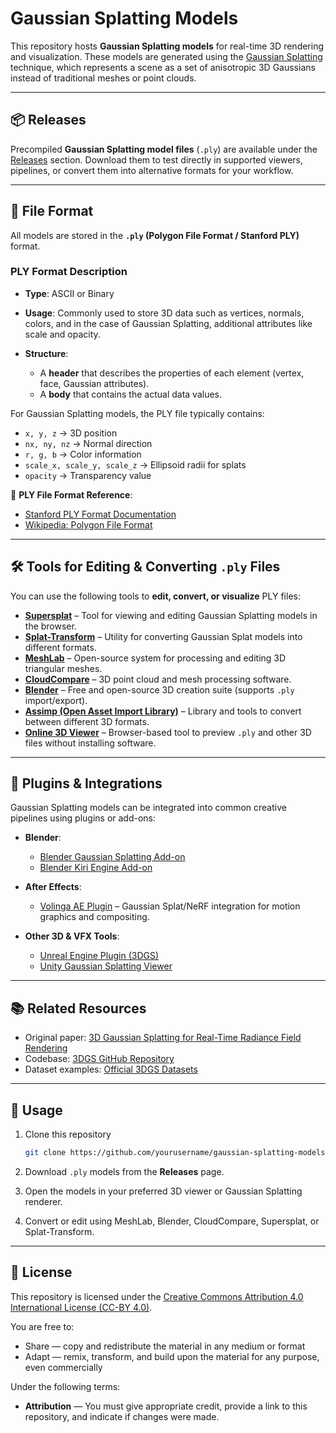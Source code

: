 # Gaussian Splatting Models

This repository hosts **Gaussian Splatting models** for real-time 3D rendering and visualization. These models are generated using the [Gaussian Splatting](https://repo-sam.inria.fr/fungraph/3d-gaussian-splatting/) technique, which represents a scene as a set of anisotropic 3D Gaussians instead of traditional meshes or point clouds.

---

## 📦 Releases

Precompiled **Gaussian Splatting model files** (`.ply`) are available under the [Releases](https://github.com/khyron/Gaussian-Splatting/releases) section.
Download them to test directly in supported viewers, pipelines, or convert them into alternative formats for your workflow.

---

## 📂 File Format

All models are stored in the **`.ply` (Polygon File Format / Stanford PLY)** format.

### PLY Format Description

* **Type**: ASCII or Binary
* **Usage**: Commonly used to store 3D data such as vertices, normals, colors, and in the case of Gaussian Splatting, additional attributes like scale and opacity.
* **Structure**:

  * A **header** that describes the properties of each element (vertex, face, Gaussian attributes).
  * A **body** that contains the actual data values.

For Gaussian Splatting models, the PLY file typically contains:

* `x, y, z` → 3D position
* `nx, ny, nz` → Normal direction
* `r, g, b` → Color information
* `scale_x, scale_y, scale_z` → Ellipsoid radii for splats
* `opacity` → Transparency value

📖 **PLY File Format Reference**:

* [Stanford PLY Format Documentation](http://paulbourke.net/dataformats/ply/)
* [Wikipedia: Polygon File Format](https://en.wikipedia.org/wiki/PLY_%28file_format%29)

---

## 🛠 Tools for Editing & Converting `.ply` Files

You can use the following tools to **edit, convert, or visualize** PLY files:

* **[Supersplat](https://github.com/antimatter15/supersplat)** – Tool for viewing and editing Gaussian Splatting models in the browser.
* **[Splat-Transform](https://github.com/playcanvas/splat-transform)** – Utility for converting Gaussian Splat models into different formats.
* **[MeshLab](https://www.meshlab.net/)** – Open-source system for processing and editing 3D triangular meshes.
* **[CloudCompare](https://www.danielgm.net/cc/)** – 3D point cloud and mesh processing software.
* **[Blender](https://www.blender.org/)** – Free and open-source 3D creation suite (supports `.ply` import/export).
* **[Assimp (Open Asset Import Library)](https://www.assimp.org/)** – Library and tools to convert between different 3D formats.
* **[Online 3D Viewer](https://3dviewer.net/)** – Browser-based tool to preview `.ply` and other 3D files without installing software.

---

## 🎨 Plugins & Integrations

Gaussian Splatting models can be integrated into common creative pipelines using plugins or add-ons:

* **Blender**:

  * [Blender Gaussian Splatting Add-on](https://github.com/graphdeco-inria/gaussian-splatting-blender)
  * [Blender Kiri Engine Add-on](https://github.com/Kiri-Innovation/3dgs-render-blender-addon)
* **After Effects**:

  * [Volinga AE Plugin](https://volinga.ai/) – Gaussian Splat/NeRF integration for motion graphics and compositing.
* **Other 3D & VFX Tools**:

  * [Unreal Engine Plugin (3DGS)](https://github.com/graphdeco-inria/gaussian-splatting/tree/main/unreal)
  * [Unity Gaussian Splatting Viewer](https://github.com/aras-p/UnityGaussianSplatting)

---

## 📚 Related Resources

* Original paper: [3D Gaussian Splatting for Real-Time Radiance Field Rendering](https://repo-sam.inria.fr/fungraph/3d-gaussian-splatting/)
* Codebase: [3DGS GitHub Repository](https://github.com/graphdeco-inria/gaussian-splatting)
* Dataset examples: [Official 3DGS Datasets](https://repo-sam.inria.fr/fungraph/3d-gaussian-splatting/datasets/)

---

## 🚀 Usage

1. Clone this repository

   ```bash
   git clone https://github.com/yourusername/gaussian-splatting-models.git
   ```
2. Download `.ply` models from the **Releases** page.
3. Open the models in your preferred 3D viewer or Gaussian Splatting renderer.
4. Convert or edit using MeshLab, Blender, CloudCompare, Supersplat, or Splat-Transform.

---

## 📄 License  

This repository is licensed under the [Creative Commons Attribution 4.0 International License (CC-BY 4.0)](https://creativecommons.org/licenses/by/4.0/).  

You are free to:  
- Share — copy and redistribute the material in any medium or format  
- Adapt — remix, transform, and build upon the material for any purpose, even commercially  

Under the following terms:  
- **Attribution** — You must give appropriate credit, provide a link to this repository, and indicate if changes were made.  

